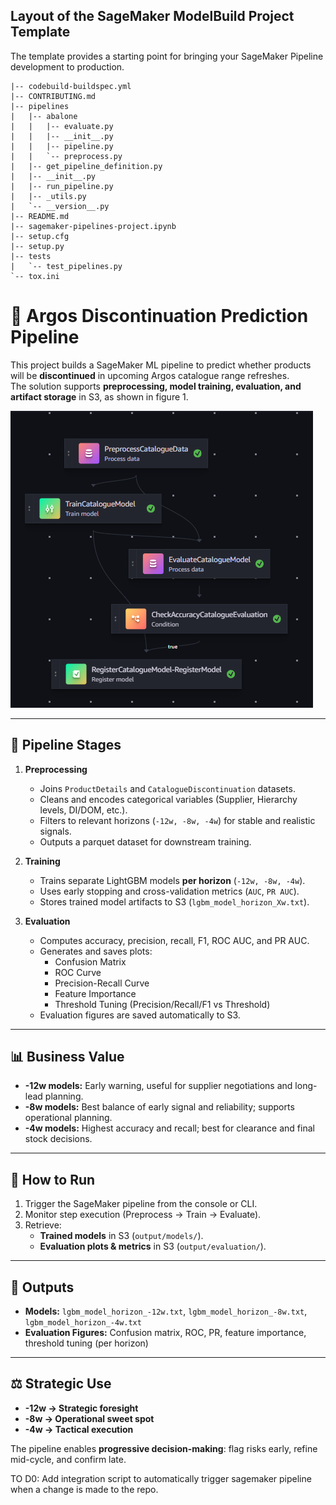 ## Layout of the SageMaker ModelBuild Project Template

The template provides a starting point for bringing your SageMaker Pipeline development to production.

```
|-- codebuild-buildspec.yml
|-- CONTRIBUTING.md
|-- pipelines
|   |-- abalone
|   |   |-- evaluate.py
|   |   |-- __init__.py
|   |   |-- pipeline.py
|   |   `-- preprocess.py
|   |-- get_pipeline_definition.py
|   |-- __init__.py
|   |-- run_pipeline.py
|   |-- _utils.py
|   `-- __version__.py
|-- README.md
|-- sagemaker-pipelines-project.ipynb
|-- setup.cfg
|-- setup.py
|-- tests
|   `-- test_pipelines.py
`-- tox.ini
```

# 📘 Argos Discontinuation Prediction Pipeline

This project builds a SageMaker ML pipeline to predict whether products will be **discontinued** in upcoming Argos catalogue range refreshes.  
The solution supports **preprocessing, model training, evaluation, and artifact storage** in S3, as shown in figure 1.

![Succesfull Pipeline Run](images/completed_pipeline.png)

---

## 🔄 Pipeline Stages

1. **Preprocessing**
   - Joins `ProductDetails` and `CatalogueDiscontinuation` datasets.
   - Cleans and encodes categorical variables (Supplier, Hierarchy levels, DI/DOM, etc.).
   - Filters to relevant horizons (`-12w, -8w, -4w`) for stable and realistic signals.
   - Outputs a parquet dataset for downstream training.

2. **Training**
   - Trains separate LightGBM models **per horizon** (`-12w, -8w, -4w`).
   - Uses early stopping and cross-validation metrics (`AUC`, `PR AUC`).
   - Stores trained model artifacts to S3 (`lgbm_model_horizon_Xw.txt`).

3. **Evaluation**
   - Computes accuracy, precision, recall, F1, ROC AUC, and PR AUC.
   - Generates and saves plots:
     - Confusion Matrix  
     - ROC Curve  
     - Precision-Recall Curve  
     - Feature Importance  
     - Threshold Tuning (Precision/Recall/F1 vs Threshold)  
   - Evaluation figures are saved automatically to S3.

---

## 📊 Business Value

- **-12w models:** Early warning, useful for supplier negotiations and long-lead planning.  
- **-8w models:** Best balance of early signal and reliability; supports operational planning.  
- **-4w models:** Highest accuracy and recall; best for clearance and final stock decisions.  

---

## 🚀 How to Run

1. Trigger the SageMaker pipeline from the console or CLI.  
2. Monitor step execution (Preprocess → Train → Evaluate).  
3. Retrieve:
   - **Trained models** in S3 (`output/models/`).  
   - **Evaluation plots & metrics** in S3 (`output/evaluation/`).  

---

## 📂 Outputs

- **Models:** `lgbm_model_horizon_-12w.txt`, `lgbm_model_horizon_-8w.txt`, `lgbm_model_horizon_-4w.txt`  
- **Evaluation Figures:** Confusion matrix, ROC, PR, feature importance, threshold tuning (per horizon)  

---

## ⚖️ Strategic Use

- **-12w → Strategic foresight**  
- **-8w → Operational sweet spot**  
- **-4w → Tactical execution**  

The pipeline enables **progressive decision-making**: flag risks early, refine mid-cycle, and confirm late.


TO D0: Add integration script to automatically trigger sagemaker pipeline when a change is made to the repo.
